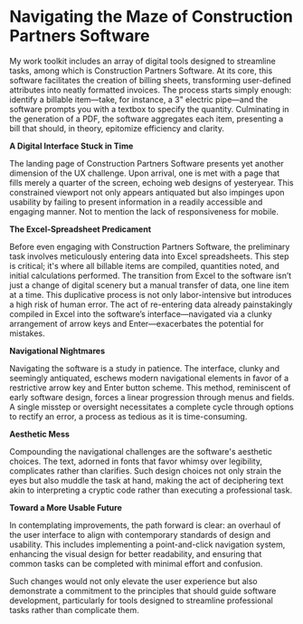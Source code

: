 <h1>Navigating the Maze of Construction Partners Software</h1>

 My work toolkit includes an array of digital tools designed to streamline tasks, among which is Construction Partners Software. At its core, this software facilitates the creation of billing sheets, transforming user-defined attributes into neatly formatted invoices. The process starts simply enough: identify a billable item—take, for instance, a 3" electric pipe—and the software prompts you with a textbox to specify the quantity. Culminating in the generation of a PDF, the software aggregates each item, presenting a bill that should, in theory, epitomize efficiency and clarity.

<b>A Digital Interface Stuck in Time</b>

The landing page of Construction Partners Software presents yet another dimension of the UX challenge. Upon arrival, one is met with a page that fills merely a quarter of the screen, echoing web designs of yesteryear. This constrained viewport not only appears antiquated but also impinges upon usability by failing to present information in a readily accessible and engaging manner. Not to mention the lack of responsiveness for mobile.



<b>The Excel-Spreadsheet Predicament</b>

Before even engaging with Construction Partners Software, the preliminary task involves meticulously entering data into Excel spreadsheets. This step is critical; it's where all billable items are compiled, quantities noted, and initial calculations performed. The transition from Excel to the software isn’t just a change of digital scenery but a manual transfer of data, one line item at a time. This duplicative process is not only labor-intensive but introduces a high risk of human error. The act of re-entering data already painstakingly compiled in Excel into the software’s interface—navigated via a clunky arrangement of arrow keys and Enter—exacerbates the potential for mistakes.


<b>Navigational Nightmares</b>

Navigating the software is a study in patience. The interface, clunky and seemingly antiquated, eschews modern navigational elements in favor of a restrictive arrow key and Enter button scheme. This method, reminiscent of early software design, forces a linear progression through menus and fields. A single misstep or oversight necessitates a complete cycle through options to rectify an error, a process as tedious as it is time-consuming.

<b>Aesthetic Mess</b>

Compounding the navigational challenges are the software's aesthetic choices. The text, adorned in fonts that favor whimsy over legibility, complicates rather than clarifies. Such design choices not only strain the eyes but also muddle the task at hand, making the act of deciphering text akin to interpreting a cryptic code rather than executing a professional task.

<b>Toward a More Usable Future</b>

In contemplating improvements, the path forward is clear: an overhaul of the user interface to align with contemporary standards of design and usability. This includes implementing a point-and-click navigation system, enhancing the visual design for better readability, and ensuring that common tasks can be completed with minimal effort and confusion.

Such changes would not only elevate the user experience but also demonstrate a commitment to the principles that should guide software development, particularly for tools designed to streamline professional tasks rather than complicate them.



